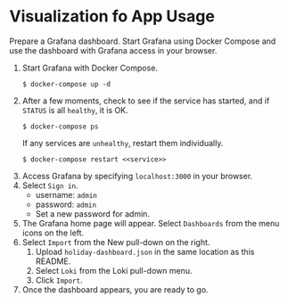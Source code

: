# Visualization fo App Usage

Prepare a Grafana dashboard.
Start Grafana using Docker Compose and use the dashboard with Grafana access in your browser.

1. Start Grafana with Docker Compose.
    ```
    $ docker-compose up -d
    ```
1. After a few moments, check to see if the service has started, and if `STATUS` is all `healthy`, it is OK.
    ```
    $ docker-compose ps
    ```
    If any services are `unhealthy`, restart them individually.
    ```
    $ docker-compose restart <<service>>
    ```
1. Access Grafana by specifying `localhost:3000` in your browser.
1. Select `Sign in`.
    - username: `admin`
    - password: `admin`
    - Set a new password for admin.
1. The Grafana home page will appear. Select `Dashboards` from the menu icons on the left.
1. Select `Import` from the New pull-down on the right.
    1. Upload `holiday-dashboard.json` in the same location as this README.
    1. Select `Loki` from the Loki pull-down menu.
    1. Click `Import`.
1. Once the dashboard appears, you are ready to go.

